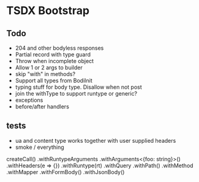 # TSDX Bootstrap

## Todo

- 204 and other bodyless responses
- Partial record with type guard
- Throw when incomplete object
- Allow 1 or 2 args to builder
- skip "with" in methods?
- Support all types from BodiInit
- typing stuff for body type. Disallow when not post
- join the withType to support runtype or generic?
- exceptions
- before/after handlers

## tests

- ua and content type works together with user supplied headers
- smoke / everything

createCall()
.withRuntypeArguments
.withArguments<{foo: string}>()
.withHeaders(e => {})
.withRuntype(rt)
.withQuery
.withPath()
.withMethod
.withMapper
.withFormBody()
.withJsonBody()
